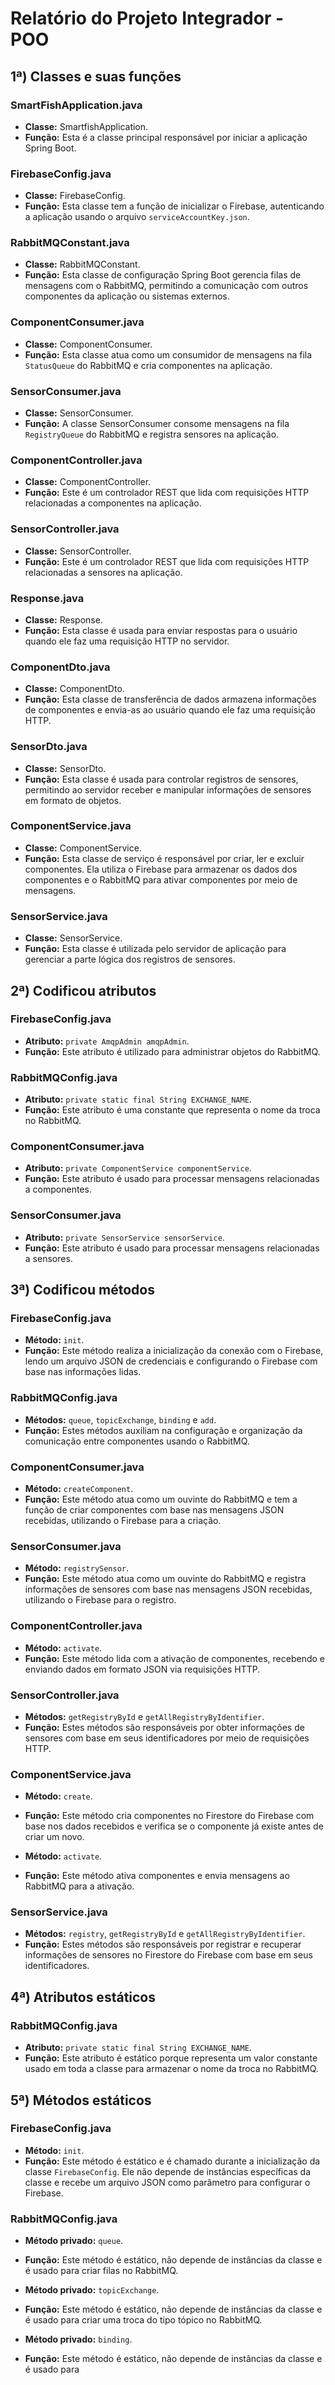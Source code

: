 # Relatório do Projeto Integrador - POO

## 1ª) Classes e suas funções

### SmartFishApplication.java
- **Classe:** SmartfishApplication.
- **Função:** Esta é a classe principal responsável por iniciar a aplicação Spring Boot.

### FirebaseConfig.java
- **Classe:** FirebaseConfig.
- **Função:** Esta classe tem a função de inicializar o Firebase, autenticando a aplicação usando o arquivo `serviceAccountKey.json`.

### RabbitMQConstant.java
- **Classe:** RabbitMQConstant.
- **Função:** Esta classe de configuração Spring Boot gerencia filas de mensagens com o RabbitMQ, permitindo a comunicação com outros componentes da aplicação ou sistemas externos.

### ComponentConsumer.java
- **Classe:** ComponentConsumer.
- **Função:** Esta classe atua como um consumidor de mensagens na fila `StatusQueue` do RabbitMQ e cria componentes na aplicação.

### SensorConsumer.java
- **Classe:** SensorConsumer.
- **Função:** A classe SensorConsumer consome mensagens na fila `RegistryQueue` do RabbitMQ e registra sensores na aplicação.

### ComponentController.java
- **Classe:** ComponentController.
- **Função:** Este é um controlador REST que lida com requisições HTTP relacionadas a componentes na aplicação.

### SensorController.java
- **Classe:** SensorController.
- **Função:** Este é um controlador REST que lida com requisições HTTP relacionadas a sensores na aplicação.

### Response.java
- **Classe:** Response.
- **Função:** Esta classe é usada para enviar respostas para o usuário quando ele faz uma requisição HTTP no servidor.

### ComponentDto.java
- **Classe:** ComponentDto.
- **Função:** Esta classe de transferência de dados armazena informações de componentes e envia-as ao usuário quando ele faz uma requisição HTTP.

### SensorDto.java
- **Classe:** SensorDto.
- **Função:** Esta classe é usada para controlar registros de sensores, permitindo ao servidor receber e manipular informações de sensores em formato de objetos.

### ComponentService.java
- **Classe:** ComponentService.
- **Função:** Esta classe de serviço é responsável por criar, ler e excluir componentes. Ela utiliza o Firebase para armazenar os dados dos componentes e o RabbitMQ para ativar componentes por meio de mensagens.

### SensorService.java
- **Classe:** SensorService.
- **Função:** Esta classe é utilizada pelo servidor de aplicação para gerenciar a parte lógica dos registros de sensores.

## 2ª) Codificou atributos

### FirebaseConfig.java
- **Atributo:** `private AmqpAdmin amqpAdmin`.
- **Função:** Este atributo é utilizado para administrar objetos do RabbitMQ.

### RabbitMQConfig.java
- **Atributo:** `private static final String EXCHANGE_NAME`.
- **Função:** Este atributo é uma constante que representa o nome da troca no RabbitMQ.

### ComponentConsumer.java
- **Atributo:** `private ComponentService componentService`.
- **Função:** Este atributo é usado para processar mensagens relacionadas a componentes.

### SensorConsumer.java
- **Atributo:** `private SensorService sensorService`.
- **Função:** Este atributo é usado para processar mensagens relacionadas a sensores.

## 3ª) Codificou métodos

### FirebaseConfig.java
- **Método:** `init`.
- **Função:** Este método realiza a inicialização da conexão com o Firebase, lendo um arquivo JSON de credenciais e configurando o Firebase com base nas informações lidas.

### RabbitMQConfig.java
- **Métodos:** `queue`, `topicExchange`, `binding` e `add`.
- **Função:** Estes métodos auxiliam na configuração e organização da comunicação entre componentes usando o RabbitMQ.

### ComponentConsumer.java
- **Método:** `createComponent`.
- **Função:** Este método atua como um ouvinte do RabbitMQ e tem a função de criar componentes com base nas mensagens JSON recebidas, utilizando o Firebase para a criação.

### SensorConsumer.java
- **Método:** `registrySensor`.
- **Função:** Este método atua como um ouvinte do RabbitMQ e registra informações de sensores com base nas mensagens JSON recebidas, utilizando o Firebase para o registro.

### ComponentController.java
- **Método:** `activate`.
- **Função:** Este método lida com a ativação de componentes, recebendo e enviando dados em formato JSON via requisições HTTP.

### SensorController.java
- **Métodos:** `getRegistryById` e `getAllRegistryByIdentifier`.
- **Função:** Estes métodos são responsáveis por obter informações de sensores com base em seus identificadores por meio de requisições HTTP.

### ComponentService.java
- **Método:** `create`.
- **Função:** Este método cria componentes no Firestore do Firebase com base nos dados recebidos e verifica se o componente já existe antes de criar um novo.

- **Método:** `activate`.
- **Função:** Este método ativa componentes e envia mensagens ao RabbitMQ para a ativação.

### SensorService.java
- **Métodos:** `registry`, `getRegistryById` e `getAllRegistryByIdentifier`.
- **Função:** Estes métodos são responsáveis por registrar e recuperar informações de sensores no Firestore do Firebase com base em seus identificadores.

## 4ª) Atributos estáticos

### RabbitMQConfig.java
- **Atributo:** `private static final String EXCHANGE_NAME`.
- **Função:** Este atributo é estático porque representa um valor constante usado em toda a classe para armazenar o nome da troca no RabbitMQ.

## 5ª) Métodos estáticos

### FirebaseConfig.java
- **Método:** `init`.
- **Função:** Este método é estático e é chamado durante a inicialização da classe `FirebaseConfig`. Ele não depende de instâncias específicas da classe e recebe um arquivo JSON como parâmetro para configurar o Firebase.

### RabbitMQConfig.java
- **Método privado:** `queue`.
- **Função:** Este método é estático, não depende de instâncias da classe e é usado para criar filas no RabbitMQ.

- **Método privado:** `topicExchange`.
- **Função:** Este método é estático, não depende de instâncias da classe e é usado para criar uma troca do tipo tópico no RabbitMQ.

- **Método privado:** `binding`.
- **Função:** Este método é estático, não depende de instâncias da classe e é usado para
